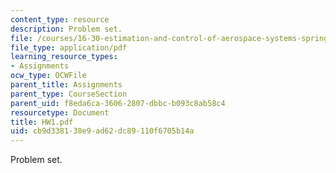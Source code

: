 ```yaml
---
content_type: resource
description: Problem set.
file: /courses/16-30-estimation-and-control-of-aerospace-systems-spring-2004/cb9d338138e9ad62dc89110f6705b14a_HW1.pdf
file_type: application/pdf
learning_resource_types:
- Assignments
ocw_type: OCWFile
parent_title: Assignments
parent_type: CourseSection
parent_uid: f8eda6ca-3606-2807-dbbc-b093c8ab58c4
resourcetype: Document
title: HW1.pdf
uid: cb9d3381-38e9-ad62-dc89-110f6705b14a
---
```

Problem set.

